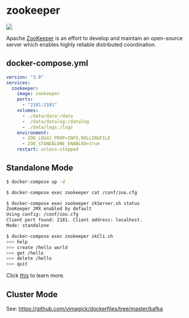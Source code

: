 zookeeper
=========

![](http://zookeeper.apache.org/images/zookeeper_small.gif)

Apache [ZooKeeper][1] is an effort to develop and maintain an open-source server
which enables highly reliable distributed coordination.


## docker-compose.yml

```yaml
version: "3.8"
services:
  zookeeper:
    image: zookeeper
    ports:
      - "2181:2181"
    volumes:
      - ./data/data:/data
      - ./data/datalog:/datalog
      - ./data/logs:/logs
    environment:
      - ZOO_LOG4J_PROP=INFO,ROLLINGFILE
      - ZOO_STANDALONE_ENABLED=true
    restart: unless-stopped
```

## Standalone Mode

```bash
$ docker-compose up -d

$ docker-compose exec zookeeper cat /conf/zoo.cfg

$ docker-compose exec zookeeper zkServer.sh status
ZooKeeper JMX enabled by default
Using config: /conf/zoo.cfg
Client port found: 2181. Client address: localhost.
Mode: standalone

$ docker-compose exec zookeeper zkCli.sh
>>> help
>>> create /hello world
>>> get /hello
>>> delete /hello
>>> quit
```

Click [this][2] to learn more.

## Cluster Mode

See: https://github.com/vimagick/dockerfiles/tree/master/kafka

[1]: http://zookeeper.apache.org/
[2]: https://zookeeper.apache.org/doc/trunk/zookeeperStarted.html
